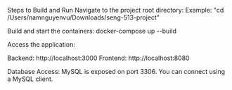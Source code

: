 Steps to Build and Run
Navigate to the project root directory:
Example: "cd /Users/namnguyenvu/Downloads/seng-513-project"

Build and start the containers:
docker-compose up --build

Access the application:

Backend: http://localhost:3000
Frontend: http://localhost:8080

Database Access:
MySQL is exposed on port 3306. You can connect using a MySQL client.